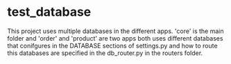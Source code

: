 # test_database

This project uses multiple databases in the different apps. 'core' is the main folder and 'order' and 'product' are two apps both uses different databases
that conifgures in the DATABASE sections of settings.py and how to route this databases are specified in the db_router.py in the routers folder.

